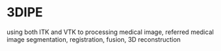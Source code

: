 # 3DIPE
using both ITK and VTK to processing medical image, referred medical image segmentation, registration, fusion, 3D reconstruction
